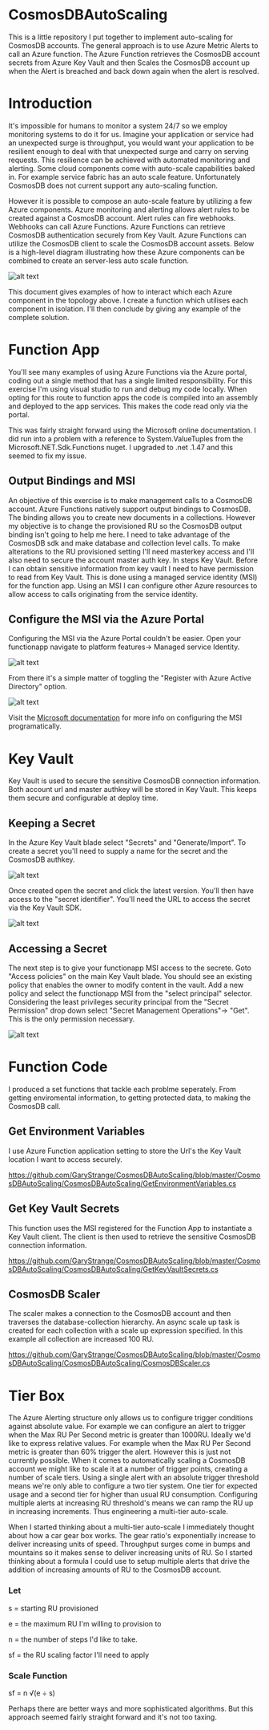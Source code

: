 # CosmosDBAutoScaling

This is a little repository I put together to implement auto-scaling for CosmosDB accounts. The general approach is to use Azure Metric Alerts to call an Azure function. The Azure Function retrieves the CosmosDB account secrets from Azure Key Vault and then Scales the CosmosDB account up when the Alert is breached and back down again when the alert is resolved. 

# Introduction

It's impossible for humans to monitor a system 24/7 so we employ monitoring systems to do it for us. Imagine your application or service had an unexpected surge is throughput, you would want your application to be resilient enough to deal with that unexpected surge and carry on serving requests. This resilience can be achieved with automated monitoring and alerting. Some cloud components come with auto-scale capabilities baked in. For example service fabric has an auto scale feature. Unfortunately CosmosDB does not current support any auto-scaling function.

However it is possible to compose an auto-scale feature by utilizing a few Azure components. Azure monitoring and alerting allows alert rules to be created against a CosmosDB account. Alert rules can fire webhooks. Webhooks can call Azure Functions. Azure Functions can retrieve CosmosDB authentication securely from Key Vault. Azure Functions can utilize the CosmosDB client to scale the CosmosDB account assets. Below is a high-level diagram illustrating how these Azure components can be combined to create an server-less auto scale function.

![alt text](https://github.com/GaryStrange/CosmosDBAutoScaling/blob/master/CosmosDBServerLessScaleUp.png)

This document gives examples of how to interact which each Azure component in the topology above. I create a function which utilises each component in isolation. I'll then conclude by giving any example of the complete solution.



# Function App
You'll see many examples of using Azure Functions via the Azure portal, coding out a single method that has a single limited responsibility. For this exercise I'm using visual studio to run and debug my code locally. When opting for this route to function apps the code is compiled into an assembly and deployed to the app services. This makes the code read only via the portal. 

This was fairly straight forward using the Microsoft online documentation. I did run into a problem with a reference to System.ValueTuples from the Microsoft.NET.Sdk.Functions nuget. I upgraded to .net .1.47 and this seemed to fix my issue.

## Output Bindings and MSI
An objective of this exercise is to make management calls to a CosmosDB account. Azure Functions natively support output bindings to CosmosDB. The binding allows you to create new documents in a collections. However my objective is to change the provisioned RU so the CosmosDB output binding isn't going to help me here. I need to take advantage of the CosmosDB sdk and make database and collection level calls. To make alterations to the RU provisioned setting I'll need masterkey access and I'll also need to secure the account master auth key. In steps Key Vault. Before I can obtain sensitive information from key vault I need to have permission to read from Key Vault. This is done using a managed service identity (MSI) for the function app. Using an MSI I can configure other Azure resources to allow access to calls originating from the service identity. 



## Configure the MSI via the Azure Portal


Configuring the MSI via the Azure Portal couldn't be easier. Open your functionapp navigate to platform features→ Managed service Identity.

![alt text](https://github.com/GaryStrange/CosmosDBAutoScaling/blob/master/FuncAppMSIConfig.png)

From there it's a simple matter of toggling the "Register with Azure Active Directory" option.

![alt text](https://github.com/GaryStrange/CosmosDBAutoScaling/blob/master/MSIToggle.png)

Visit the [Microsoft documentation](https://docs.microsoft.com/en-us/azure/app-service/app-service-managed-service-identity) for more info on configuring the MSI programatically.




# Key Vault
Key Vault is used to secure the sensitive CosmosDB connection information. Both account url and master authkey will be stored in Key Vault. This keeps them secure and configurable at deploy time.

## Keeping a Secret


In the Azure Key Vault blade select "Secrets" and "Generate/Import". To create a secret you'll need to supply a name for the secret and the CosmosDB authkey.

![alt text](https://github.com/GaryStrange/CosmosDBAutoScaling/blob/master/importSecret.png)

Once created open the secret and click the latest version. You'll then have access to the "secret identifier". You'll need the URL to access the secret via the Key Vault SDK.

![alt text](https://github.com/GaryStrange/CosmosDBAutoScaling/blob/master/image2018-3-13_13-14-49.png)

## Accessing a Secret

The next step is to give your functionapp MSI access to the secrete. Goto "Access policies" on the main Key Vault blade. You should see an existing policy that enables the owner to modify content in the vault. Add a new policy and select the functionapp MSI from the "select principal" selector. Considering the least privileges security principal from the "Secret Permission" drop down select "Secret Management Operations"→ "Get". This is the only permission necessary.

![alt text](https://github.com/GaryStrange/CosmosDBAutoScaling/blob/master/keyVaultAccessPolicy.png)

# Function Code
I produced a set functions that tackle each problme seperately. From getting enviromental information, to getting protected data, to making the CosmosDB call.

## Get Environment Variables
I use Azure Function application setting to store the Url's the Key Vault location I want to access securely.

https://github.com/GaryStrange/CosmosDBAutoScaling/blob/master/CosmosDBAutoScaling/CosmosDBAutoScaling/GetEnvironmentVariables.cs

## Get Key Vault Secrets
This function uses the MSI registered for the Function App to instantiate a Key Vault client. The client is then used to retrieve the sensitive CosmosDB connection information.

https://github.com/GaryStrange/CosmosDBAutoScaling/blob/master/CosmosDBAutoScaling/CosmosDBAutoScaling/GetKeyVaultSecrets.cs

## CosmosDB Scaler
The scaler makes a connection to the CosmosDB account and then traverses the database-collection hierarchy. An async scale up task is created for each collection with a scale up expression specified. In this example all collection are increased 100 RU.

https://github.com/GaryStrange/CosmosDBAutoScaling/blob/master/CosmosDBAutoScaling/CosmosDBAutoScaling/CosmosDBScaler.cs

# Tier Box
The Azure Alerting structure only allows us to configure trigger conditions against absolute value. For example we can configure an alert to trigger when the Max RU Per Second metric is greater than 1000RU. Ideally we'd like to express relative values. For example when the Max RU Per Second metric is greater than 60% trigger the alert. However this is just not currently possible. When it comes to automatically scaling a CosmosDB account we might like to scale it at a number of trigger points, creating a number of scale tiers. Using a single alert with an absolute trigger threshold means we're only able to configure a two tier system. One tier for expected usage and a second tier for higher than usual RU consumption. Configuring multiple alerts at increasing RU threshold's means we can ramp the RU up in increasing increments. Thus engineering a multi-tier auto-scale.

When I started thinking about a multi-tier auto-scale I immediately thought about how a car gear box works. The gear ratio's exponentially increase to deliver increasing units of speed. Throughput surges come in bumps and mountains so it makes sense to deliver increasing units of RU. So I started thinking about a formula I could use to setup multiple alerts that drive the addition of increasing amounts of RU to the CosmosDB account.



### Let
s = starting RU provisioned

e = the maximum RU I'm willing to provision to

n = the number of steps I'd like to take.

sf = the RU scaling factor I'll need to apply

### Scale Function
sf = n √(e ÷ s)



Perhaps there are better ways and more sophisticated algorithms. But this approach seemed fairly straight forward and it's not too taxing.
